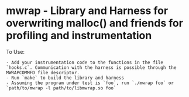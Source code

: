 # mwrap - Library and Harness for overwriting malloc() and friends for profiling and instrumentation

To Use:

    - Add your instrumentation code to the functions in the file `hooks.c`. Communication with the harness is possible through the MWRAPCOMMFD file descriptor.
    - Run `make` to build the library and harness
    - Assuming the program under test is `foo`, run `./mwrap foo` or `path/to/mwrap -l path/to/libmwrap.so foo`

